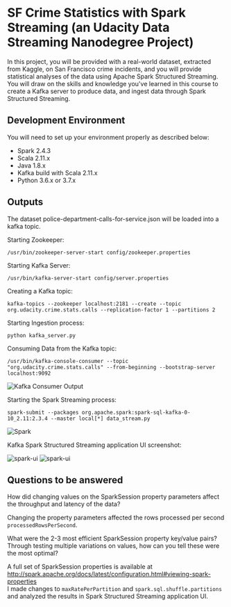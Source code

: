 # SF Crime Statistics with Spark Streaming (an Udacity Data Streaming Nanodegree Project)

In this project, you will be provided with a real-world dataset, extracted from Kaggle, on San Francisco crime incidents, and you will provide statistical analyses of the data using Apache Spark Structured Streaming. You will draw on the skills and knowledge you've learned in this course to create a Kafka server to produce data, and ingest data through Spark Structured Streaming.

## Development Environment
You will need to set up your environment properly as described below:

* Spark 2.4.3
* Scala 2.11.x
* Java 1.8.x
* Kafka build with Scala 2.11.x
* Python 3.6.x or 3.7.x

## Outputs

The dataset police-department-calls-for-service.json will be loaded into a kafka topic.

Starting Zookeeper:

```/usr/bin/zookeeper-server-start config/zookeeper.properties```

Starting Kafka Server:

```/usr/bin/kafka-server-start config/server.properties```

Creating a Kafka topic:

```kafka-topics --zookeeper localhost:2181 --create --topic org.udacity.crime.stats.calls --replication-factor 1 --partitions 2```

Starting Ingestion process:

```python kafka_server.py```

Consuming Data from the Kafka topic:

```/usr/bin/kafka-console-consumer --topic "org.udacity.crime.stats.calls" --from-beginning --bootstrap-server localhost:9092```

![Kafka Consumer Output](kafka_consumer.jpg)

Starting the Spark Streaming process:

```spark-submit --packages org.apache.spark:spark-sql-kafka-0-10_2.11:2.3.4 --master local[*] data_stream.py```

![Spark](spark_submit.jpg)

Kafka Spark Structured Streaming application UI screenshot:

![spark-ui](spark-ui_1.jpg)
![spark-ui](spark-ui_2.jpg)

## Questions to be answered

How did changing values on the SparkSession property parameters affect the throughput and latency of the data?

  Changing the property parameters affected the rows processed per second `processedRowsPerSecond`.

What were the 2-3 most efficient SparkSession property key/value pairs? Through testing multiple variations on values, how can you tell these were the most optimal?

  A full set of SparkSession properties is available at http://spark.apache.org/docs/latest/configuration.html#viewing-spark-properties  
  I made changes to `maxRatePerPartition` and `spark.sql.shuffle.partitions` and analyzed the results in Spark Structured Streaming application UI.
